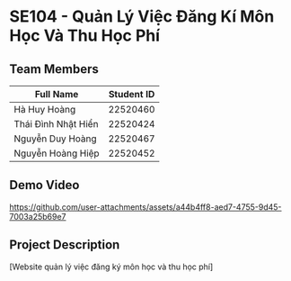 # SE104 - Quản Lý Việc Đăng Kí Môn Học Và Thu Học Phí
## Team Members
| Full Name | Student ID |
|-----------|------------|
| Hà Huy Hoàng | 22520460 |
| Thái Đình Nhật Hiển | 22520424 |
| Nguyễn Duy Hoàng | 22520467 |
| Nguyễn Hoàng Hiệp | 22520452 |
## Demo Video


https://github.com/user-attachments/assets/a44b4ff8-aed7-4755-9d45-7003a25b69e7



## Project Description
[Website quản lý việc đăng ký môn học và thu học phí]
